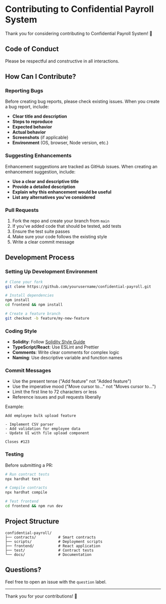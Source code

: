 # Contributing to Confidential Payroll System

Thank you for considering contributing to Confidential Payroll System! 🎉

## Code of Conduct

Please be respectful and constructive in all interactions.

## How Can I Contribute?

### Reporting Bugs

Before creating bug reports, please check existing issues. When you create a bug report, include:

- **Clear title and description**
- **Steps to reproduce**
- **Expected behavior**
- **Actual behavior**
- **Screenshots** (if applicable)
- **Environment** (OS, browser, Node version, etc.)

### Suggesting Enhancements

Enhancement suggestions are tracked as GitHub issues. When creating an enhancement suggestion, include:

- **Use a clear and descriptive title**
- **Provide a detailed description**
- **Explain why this enhancement would be useful**
- **List any alternatives you've considered**

### Pull Requests

1. Fork the repo and create your branch from `main`
2. If you've added code that should be tested, add tests
3. Ensure the test suite passes
4. Make sure your code follows the existing style
5. Write a clear commit message

## Development Process

### Setting Up Development Environment

```bash
# Clone your fork
git clone https://github.com/yourusername/confidential-payroll.git

# Install dependencies
npm install
cd frontend && npm install

# Create a feature branch
git checkout -b feature/my-new-feature
```

### Coding Style

- **Solidity**: Follow [Solidity Style Guide](https://docs.soliditylang.org/en/latest/style-guide.html)
- **TypeScript/React**: Use ESLint and Prettier
- **Comments**: Write clear comments for complex logic
- **Naming**: Use descriptive variable and function names

### Commit Messages

- Use the present tense ("Add feature" not "Added feature")
- Use the imperative mood ("Move cursor to..." not "Moves cursor to...")
- Limit the first line to 72 characters or less
- Reference issues and pull requests liberally

Example:
```
Add employee bulk upload feature

- Implement CSV parser
- Add validation for employee data
- Update UI with file upload component

Closes #123
```

### Testing

Before submitting a PR:
```bash
# Run contract tests
npx hardhat test

# Compile contracts
npx hardhat compile

# Test frontend
cd frontend && npm run dev
```

## Project Structure

```
confidential-payroll/
├── contracts/          # Smart contracts
├── scripts/            # Deployment scripts
├── frontend/           # React application
├── test/               # Contract tests
└── docs/               # Documentation
```

## Questions?

Feel free to open an issue with the `question` label.

---

Thank you for your contributions! 🙌

